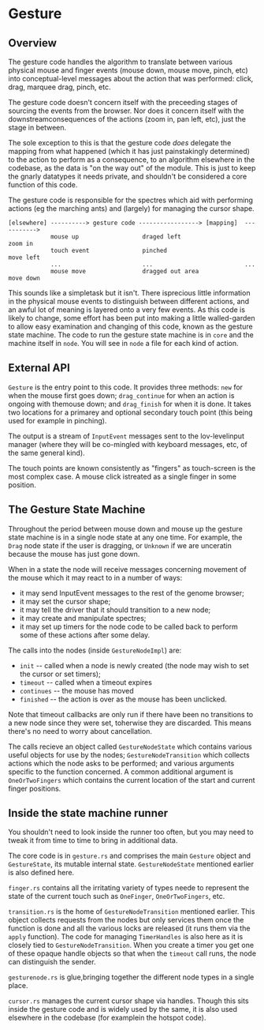 # Gesture

## Overview

The gesture code handles the algorithm to translate between various physical mouse and finger events (mouse down, mouse move, pinch, etc) into conceptual-level messages about the action that was performed: click, drag, marquee drag, pinch, etc.

The gesture code doesn't concern itself with the preceeding stages of sourcing the events from the browser. Nor does it concern itself with the downstreamconsequences of the actions (zoom in, pan left, etc), just the stage in between.

The sole exception to this is that the gesture code *does* delegate the mapping from what happened (which it has just painstakingly determined) to the action to perform as a consequence, to an algorithm elsewhere in the codebase, as the data is "on the way out" of the module. This is just to keep the gnarly datatypes it needs private, and shouldn't be considered a core function of this code.

The gesture code is responsible for the spectres which aid with performing actions (eg the marching ants) and (largely) for managing the cursor shape.

```
[elsewhere] ----------> gesture code -----------------> [mapping]  ----------->
            mouse up                  draged left                  zoom in
            touch event               pinched                      move left
            ...                       ...                          ...
            mouse move                dragged out area             move down
```

This sounds like a simpletask but it isn't. There isprecious little information in the physical mouse events to distinguish between different actions, and an awful lot of meaning is layered onto a very few events. As this code is likely to change, some effort has been put into making a little walled-garden to allow easy examination and changing of this code, known as the gesture state machine. The code to run the gesture state machine is in `core` and the machine itself in `node`. You will see in `node` a file for each kind of action.

## External API

`Gesture` is the entry point to this code. It provides three methods: `new` for when the mouse first goes down; `drag_continue` for when an action is ongoing with themouse down; and `drag_finish` for when it is done. It takes two locations for a primarey and optional secondary touch point (this being used for example in pinching).

The output is a stream of `InputEvent` messages sent to the lov-levelinput manager (where they will be co-mingled with keyboard messages, etc, of the same general kind).

The touch points are known consistently as "fingers" as touch-screen is the most complex case. A mouse click istreated as a single finger in some position.

## The Gesture State Machine

Throughout the period between mouse down and mouse up the gesture state machine is in a single node state at any one time. For example, the `Drag` node state if the user is dragging, or `Unknown` if we are unceratin because the mouse has just gone down.

When in a state the node will receive messages concerning movement of the mouse which it may react to in a number of ways:

* it may send InputEvent messages to the rest of the genome browser;
* it may set the cursor shape;
* it may tell the driver that it should transition to a new node;
* it may create and manipulate spectres;
* it may set up timers for the node code to be called back to perform some of these actions after some delay.

The calls into the nodes (inside `GestureNodeImpl`) are:

* `init` -- called when a node is newly created (the node may wish to set the cursor or set timers);
* `timeout` -- called when a timeout expires
* `continues` -- the mouse has moved
* `finished` -- the action is over as the mouse has been unclicked.

Note that timeout callbacks are only run if there have been no transitions to a new node since they were set, toherwise they are discarded. This means there's no need to worry about cancellation.

The calls recieve an object called `GestureNodeState` which contains various useful objects for use by the nodes; `GestureNodeTransition` which collects actions which the node asks to be performed; and various arguments specific to the function concerned. A common additional argument is `OneOrTwoFingers` which contains the current location of the start and current finger positions.

## Inside the state machine runner

You shouldn't need to look inside the runner too often, but you may need to tweak it from time to time to bring in additional data.

The core code is in `gesture.rs` and comprises the main `Gesture` object and `GestureState`, its mutable internal state. `GestureNodeState` mentioned earlier is also defined here.

`finger.rs` contains all the irritating variety of types neede to represent the state of the current touch such as `OneFinger`, `OneOrTwoFingers`, etc.

`transition.rs` is the home of `GestureNodeTransition` mentioned earlier. This object collects requests from the nodes but only services them once the function is done and all the various locks are released (it runs them via the `apply` function). The code for managing `TimerHandles` is also here as it is closely tied to `GestureNodeTransition`. When you create a timer you get one of these opaque handle objects so that when the `timeout` call runs, the node can distinguish the sender.

`gesturenode.rs` is glue,bringing together the different node types in a single place.

`cursor.rs` manages the current cursor shape via handles. Though this sits inside the gesture code and is widely used by the same, it is also used elsewhere in the codebase (for examplein the hotspot code).
